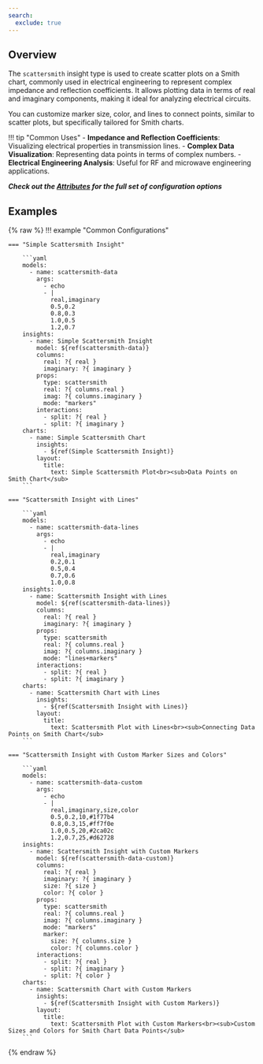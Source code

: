 ```yaml
---
search:
  exclude: true
---
```


<!--start-->

## Overview

The `scattersmith` insight type is used to create scatter plots on a Smith chart, commonly used in electrical engineering to represent complex impedance and reflection coefficients. It allows plotting data in terms of real and imaginary components, making it ideal for analyzing electrical circuits.

You can customize marker size, color, and lines to connect points, similar to scatter plots, but specifically tailored for Smith charts.

!!! tip "Common Uses" - **Impedance and Reflection Coefficients**: Visualizing electrical properties in transmission lines. - **Complex Data Visualization**: Representing data points in terms of complex numbers. - **Electrical Engineering Analysis**: Useful for RF and microwave engineering applications.

_**Check out the [Attributes](../configuration/Insight/Props/Scattersmith/#attributes) for the full set of configuration options**_

## Examples

{% raw %}
!!! example "Common Configurations"

    === "Simple Scattersmith Insight"

        ```yaml
        models:
          - name: scattersmith-data
            args:
              - echo
              - |
                real,imaginary
                0.5,0.2
                0.8,0.3
                1.0,0.5
                1.2,0.7
        insights:
          - name: Simple Scattersmith Insight
            model: ${ref(scattersmith-data)}
            columns:
              real: ?{ real }
              imaginary: ?{ imaginary }
            props:
              type: scattersmith
              real: ?{ columns.real }
              imag: ?{ columns.imaginary }
              mode: "markers"
            interactions:
              - split: ?{ real }
              - split: ?{ imaginary }
        charts:
          - name: Simple Scattersmith Chart
            insights:
              - ${ref(Simple Scattersmith Insight)}
            layout:
              title:
                text: Simple Scattersmith Plot<br><sub>Data Points on Smith Chart</sub>
        ```

    === "Scattersmith Insight with Lines"

        ```yaml
        models:
          - name: scattersmith-data-lines
            args:
              - echo
              - |
                real,imaginary
                0.2,0.1
                0.5,0.4
                0.7,0.6
                1.0,0.8
        insights:
          - name: Scattersmith Insight with Lines
            model: ${ref(scattersmith-data-lines)}
            columns:
              real: ?{ real }
              imaginary: ?{ imaginary }
            props:
              type: scattersmith
              real: ?{ columns.real }
              imag: ?{ columns.imaginary }
              mode: "lines+markers"
            interactions:
              - split: ?{ real }
              - split: ?{ imaginary }
        charts:
          - name: Scattersmith Chart with Lines
            insights:
              - ${ref(Scattersmith Insight with Lines)}
            layout:
              title:
                text: Scattersmith Plot with Lines<br><sub>Connecting Data Points on Smith Chart</sub>
        ```

    === "Scattersmith Insight with Custom Marker Sizes and Colors"

        ```yaml
        models:
          - name: scattersmith-data-custom
            args:
              - echo
              - |
                real,imaginary,size,color
                0.5,0.2,10,#1f77b4
                0.8,0.3,15,#ff7f0e
                1.0,0.5,20,#2ca02c
                1.2,0.7,25,#d62728
        insights:
          - name: Scattersmith Insight with Custom Markers
            model: ${ref(scattersmith-data-custom)}
            columns:
              real: ?{ real }
              imaginary: ?{ imaginary }
              size: ?{ size }
              color: ?{ color }
            props:
              type: scattersmith
              real: ?{ columns.real }
              imag: ?{ columns.imaginary }
              mode: "markers"
              marker:
                size: ?{ columns.size }
                color: ?{ columns.color }
            interactions:
              - split: ?{ real }
              - split: ?{ imaginary }
              - split: ?{ color }
        charts:
          - name: Scattersmith Chart with Custom Markers
            insights:
              - ${ref(Scattersmith Insight with Custom Markers)}
            layout:
              title:
                text: Scattersmith Plot with Custom Markers<br><sub>Custom Sizes and Colors for Smith Chart Data Points</sub>
        ```

{% endraw %}

<!--end-->
